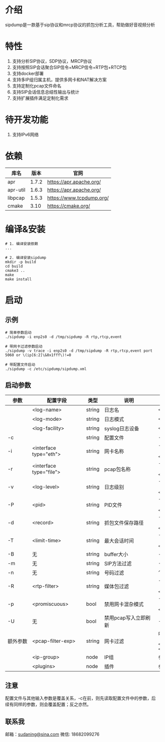 # 介绍
sipdump是一款基于sip协议和mrcp协议的抓包分析工具，帮助做好音视频分析

# 特性
1. 支持分析SIP协议，SDP协议，MRCP协议
2. 支持按照SIP会话聚合SIP信令+MRCP信令+RTP包+RTCP包
3. 支持docker部署
4. 支持多IP组归属主机，提供多网卡和NAT解决方案
5. 支持定制化pcap文件命名
6. 支持SIP会话信息总结性输出与统计
7. 支持扩展插件满足定制化需求

# 待开发功能
1. 支持IPv6网络

# 依赖
|库名|版本|官网|
|---|---|---|
|apr|1.7.2|https://apr.apache.org/|
|apr-util|1.6.3|https://apr.apache.org/|
|libpcap|1.5.3|https://www.tcpdump.org/|
|cmake|3.10|https://cmake.org/|

# 编译&安装
```
# 1. 编译安装依赖
...

# 2. 编译安装sipdump
mkdir -p build
cd build
cmake3 ..
make 
make install
```

# 启动
## 示例
```
# 简单参数启动
./sipdump -i enp2s0 -d /tmp/sipdump -R rtp,rtcp,event
```
```
# 带网卡过滤参数启动
./sipdump -v trace -i enp2s0 -d /tmp/sipdump -R rtp,rtcp,event port 5060 or \(ip[6:2]\&0x1fff\)!=0
```
```
# 带配置文件启动
./sipdump -c /etc/sipdump/sipdump.xml
```
## 启动参数
|<div style="width:64px">参数</div>|<div style="width:160px">配置字段</div>|类型|<div style="width:160px">说明</div>|示例|备注|
|---|---|---|---|---|---|
| |\<log-name\>|string|日志名|```<log-name>sipdump</log-name>```|无|
| |\<log-mode\>|string|日志模式|```<log-mode>syslog</log-mode>```|无|
| |\<log-facility\>|string|syslog日志设备|```<log-facility>LOG_LOCAL5</log-facility>```|无|
|-c||string|配置文件|```-c ./config/sipdump.xml```|无|
|-i| \<interface type="eth"\> |string|网卡名称|```-i eth0```<br><br>```<interface type="eth">eth0</interface>```|从网卡中抓数据分析（与 -r 二选一）|
|-r| \<interface type="file"\> |string|pcap包名称|```-r sipdump.pcap```<br><br>```<interface type="file">sipdump.pcap</interface>```|从pcap文件中抓数据分析（与 -i 二选一）|
|-v|\<log-level\>|string|日志级别|```-v debug```<br><br>```<log-level>info</log-level>```|默认info|
|-P|\<pid\>|string|PID文件|```-P ./sipdump.pid```<br><br>```<pid>./sipdump.pid</pid>```|默认/var/run/sipdump.pid|
|-d|\<record\>|string|抓包文件保存路径|```-d /var/sipdump/${sip_call_id}.pcap```<br><br>```<record>/var/sipdump/${sip_call_id}.pcap</record>```|默认 ./pcap/\${year}-\${month}-\${day}/\${hour}/\${hour}\${minute}\${second}_\${sip_call_id}.pcap|
|-T|\<limit-time\>|string|最大会话时间|```-T 3600```<br><br>```<limit-time>3600</limit-time>```|默认7200秒，超过时间清理会话|
|-B|无|string|buffer大小|```-B 32768``` ```-B 10KB``` ```-B 512MB```|默认0，不设置，支持单位混合输入|
|-m|无|string|SIP方法过滤|```-m INVITE,OPTION,REGISTER```|默认INVITE（分隔符可以是,;\|）|
|-n|无|string|号码过滤|```^1[3456789]d{9}$```|默认无，正则表达式
|-R|\<rtp-filter\>|string|媒体包过滤|```-R rtp,rtcp,event```<br><br>```<rtp-filter>rtp,rtcp,event</rtp-filter>```|默认none（分隔符可以是,;\|）|
|-p|\<promiscuous\>|bool|禁用网卡混杂模式|```-p```<br><br>```<promiscuous>true</promiscuous>```|默认开启混杂模式|
|-U|无|bool|禁用pcap写入立即刷新|```-U```|默认立即刷新|
|额外参数|\<pcap-filter-exp\>|string|网卡过滤|```port 5060 or \(ip[6:2]\&0x1fff\)!=0```<br><br>```<pcap-filter-exp>port 5060 or (ip[6:2]&0x1fff)</pcap-filter-exp>```|直接设置到网卡中，参考tcpdump|
| |\<ip-group\>|node|IP组|```参考sipdump.xml```|无|
| |\<plugins\>|node|插件|```参考sipdump.xml```|无|

## 注意
配置文件与其他输入参数是覆盖关系，-c在前，则先读取配置文件中的参数，后续有同样的参数，则会覆盖配置；反之亦然。

## 联系我
邮箱：sudaning@sina.com
微信: 18682099276